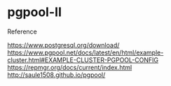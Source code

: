 # pgpool-II

Reference

https://www.postgresql.org/download/
https://www.pgpool.net/docs/latest/en/html/example-cluster.html#EXAMPLE-CLUSTER-PGPOOL-CONFIG
https://repmgr.org/docs/current/index.html
http://saule1508.github.io/pgpool/

